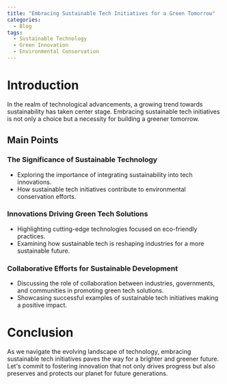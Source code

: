 ```yaml
---
title: "Embracing Sustainable Tech Initiatives for a Green Tomorrow"
categories:
  - Blog
tags:
  - Sustainable Technology
  - Green Innovation
  - Environmental Conservation
---
```


# Introduction
In the realm of technological advancements, a growing trend towards sustainability has taken center stage. Embracing sustainable tech initiatives is not only a choice but a necessity for building a greener tomorrow.

## Main Points
### The Significance of Sustainable Technology
- Exploring the importance of integrating sustainability into tech innovations.
- How sustainable tech initiatives contribute to environmental conservation efforts.

### Innovations Driving Green Tech Solutions
- Highlighting cutting-edge technologies focused on eco-friendly practices.
- Examining how sustainable tech is reshaping industries for a more sustainable future.

### Collaborative Efforts for Sustainable Development
- Discussing the role of collaboration between industries, governments, and communities in promoting green tech solutions.
- Showcasing successful examples of sustainable tech initiatives making a positive impact.

# Conclusion
As we navigate the evolving landscape of technology, embracing sustainable tech initiatives paves the way for a brighter and greener future. Let's commit to fostering innovation that not only drives progress but also preserves and protects our planet for future generations.